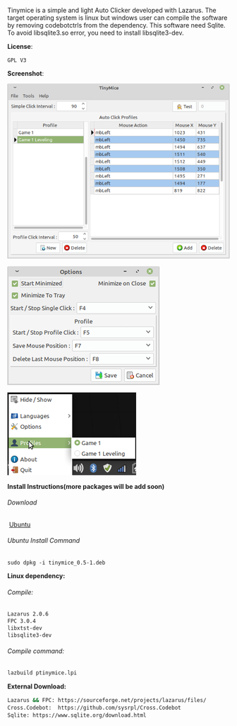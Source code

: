 Tinymice is a simple and light Auto Clicker developed with Lazarus.  The target operating system is linux but windows user can compile the software by removing codebotctrls from the dependency.
This software need Sqlite. To avoid libsqlite3.so error, you need to install libsqlite3-dev.

**License**:

	GPL V3

**Screenshot**:

![](pictures/screenshot/Main.png)

![](pictures/screenshot/Options.png)

![](pictures/screenshot/systray.png)

**Install Instructions(more packages will be add soon)**

###### Download

​	[Ubuntu](https://raw.githubusercontent.com/TheLastCayen/tinymice/master/bin/tinymice_0.5-1.deb)

###### Ubuntu Install Command

	sudo dpkg -i tinymice_0.5-1.deb

**Linux dependency:**

###### Compile:

	Lazarus 2.0.6
	FPC 3.0.4
	libxtst-dev
	libsqlite3-dev

###### Compile command:

```bash
lazbuild ptinymice.lpi
```

**External Download:**

```bash
Lazarus && FPC: https://sourceforge.net/projects/lazarus/files/
Cross.Codebot:	https://github.com/sysrpl/Cross.Codebot
Sqlite:	https://www.sqlite.org/download.html
```

